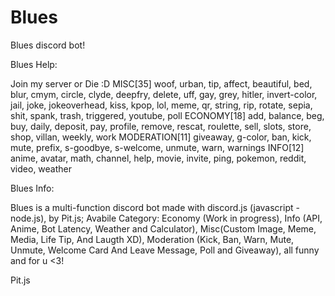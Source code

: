 # Blues
Blues discord bot!

Blues Help:

Join my server or Die :D MISC[35] woof, urban, tip, affect, beautiful, bed, blur, cmym, circle, clyde, deepfry, delete, uff, gay, grey, hitler, invert-color, jail, joke, jokeoverhead, kiss, kpop, lol, meme, qr, string, rip, rotate, sepia, shit, spank, trash, triggered, youtube, poll ECONOMY[18] add, balance, beg, buy, daily, deposit, pay, profile, remove, rescat, roulette, sell, slots, store, shop, villan, weekly, work MODERATION[11] giveaway, g-color, ban, kick, mute, prefix, s-goodbye, s-welcome, unmute, warn, warnings INFO[12] anime, avatar, math, channel, help, movie, invite, ping, pokemon, reddit, video, weather

Blues Info:

Blues is a multi-function discord bot made with discord.js (javascript - node.js), by Pit.js; Avabile Category: Economy (Work in progress), Info (API, Anime, Bot Latency, Weather and Calculator), Misc(Custom Image, Meme, Media, Life Tip, And Laugth XD), Moderation (Kick, Ban, Warn, Mute, Unmute, Welcome Card And Leave Message, Poll and Giveaway), all funny and for u <3!

Pit.js

